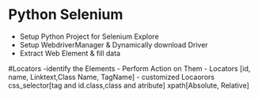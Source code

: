 # Python Selenium
- Setup Python Project for Selenium Explore
- Setup WebdriverManager & Dynamically download Driver
- Extract Web Element & fill data

#Locators
    -identify the Elements
    - Perform Action on Them
    - Locators [id, name, Linktext,Class Name, TagName]
    - customized Locaorors css_selector[tag and id.class,class and atribute]
                           xpath[Absolute, Relative]